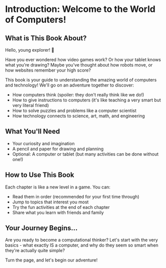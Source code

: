 # Introduction: Welcome to the World of Computers!

## What is This Book About?

Hello, young explorer! 🚀

Have you ever wondered how video games work? Or how your tablet knows what you're drawing? Maybe you've thought about how robots move, or how websites remember your high score?

This book is your guide to understanding the amazing world of computers and technology! We'll go on an adventure together to discover:

- How computers think (spoiler: they don't really think like we do!)
- How to give instructions to computers (it's like teaching a very smart but very literal friend)
- How to solve puzzles and problems like a computer scientist
- How technology connects to science, art, math, and engineering

## What You'll Need

- Your curiosity and imagination
- A pencil and paper for drawing and planning
- Optional: A computer or tablet (but many activities can be done without one!)

## How to Use This Book

Each chapter is like a new level in a game. You can:
- Read them in order (recommended for your first time through)
- Jump to topics that interest you most
- Try the fun activities at the end of each chapter
- Share what you learn with friends and family

## Your Journey Begins...

Are you ready to become a computational thinker? Let's start with the very basics - what exactly IS a computer, and why do they seem so smart when they're actually quite simple?

Turn the page, and let's begin our adventure!